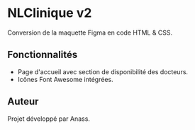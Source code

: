 # NLClinique v2
Conversion de la maquette Figma en code HTML & CSS.

## Fonctionnalités
- Page d'accueil avec section de disponibilité des docteurs.
- Icônes Font Awesome intégrées.

## Auteur
Projet développé par Anass.